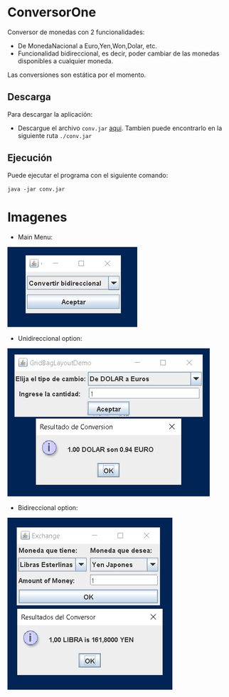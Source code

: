 # ConversorOne
Conversor de monedas con 2 funcionalidades:
- De MonedaNacional a Euro,Yen,Won,Dolar, etc.
- Funcionalidad bidireccional, es decir, poder cambiar de las monedas disponibles a cualquier moneda.

Las conversiones son estática por el momento.

## Descarga

Para descargar la aplicación:
- Descargue el archivo `conv.jar` [aqui](./conv.jar). Tambien puede encontrarlo en la siguiente ruta `./conv.jar`

## Ejecución
Puede ejecutar el programa con el siguiente comando:
```console
java -jar conv.jar
```
# Imagenes

- Main Menu:

![Main Option](./imgs/mainOptions.PNG)
- Unidireccional option:

![Unidireccional Option](./imgs/unidireccionalOption.PNG)
- Bidireccional option:

![Bidireccional Option](./imgs/bidireccionalOption.PNG)